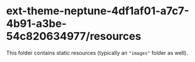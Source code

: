 # ext-theme-neptune-4df1af01-a7c7-4b91-a3be-54c820634977/resources

This folder contains static resources (typically an `"images"` folder as well).
